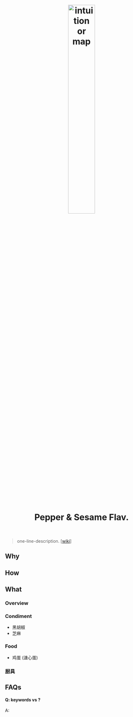 <h1 align="center">
<br>
	<a href="https://www.laomanoodle.com.tw/products/pepper-sesame">
  <img src="https://i.imgur.com/VblxZ4w.jpeg" alt="intuition or map" width=42%">
  </a>
  <br><br>
Pepper & Sesame Flav. 
  <br><br>
</h1>

> one-line-description. [[wiki]()]

## Why 



## How



## What 

### Overview

### Condiment

* 黑胡椒
* 芝麻

### Food

* 鸡蛋 (溏心蛋)

### 厨具


## FAQs

#### Q: keywords vs ?

A: 


